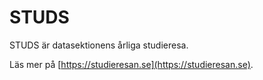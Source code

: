 # STUDS

STUDS är datasektionens årliga studieresa.

Läs mer på [https://studieresan.se](https://studieresan.se).
